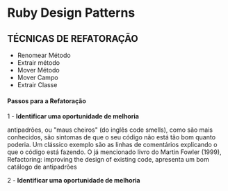 # Ruby Design Patterns

## TÉCNICAS	DE	REFATORAÇÃO

* Renomear Método
* Extrair método
* Mover Método
* Mover Campo
* Extrair Classe

#### Passos para a Refatoração
 1 - **Identificar uma oportunidade de melhoria**
 
 antipadrões,	ou
"maus	 cheiros"	 (do	 inglês	 code	 smells),	 como	 são	 mais
conhecidos,	 são	 sintomas	 de	 que	 o	 seu	 código	 não	 está	 tão
bom	 quanto	 poderia.	 Um	 clássico	 exemplo	 são	 as	 linhas	 de
comentários	 explicando	 o	 que	 o	 código	 está	 fazendo.	 O	 já
mencionado	 livro	 do	 Martin	 Fowler	 (1999),	 Refactoring:
improving	 the	 design	 of	 existing	 code,	 apresenta	 um	 bom
catálogo	de	antipadrões

 2 - **Identificar uma oportunidade de melhoria**